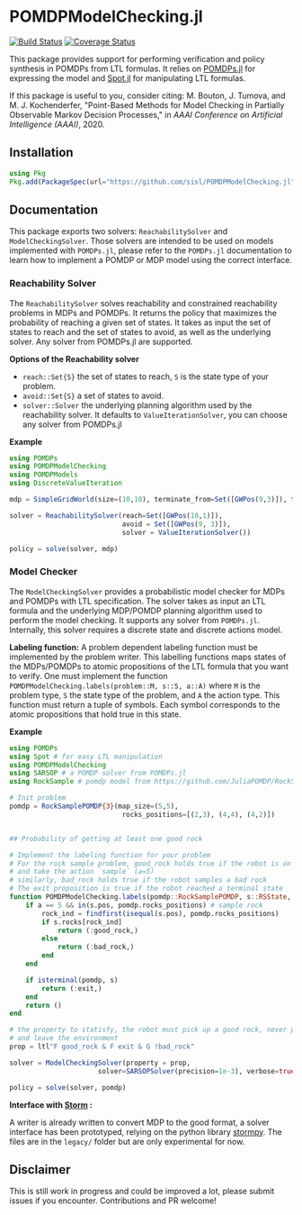 # POMDPModelChecking.jl

[![Build Status](https://travis-ci.org/sisl/POMDPModelChecking.jl.svg?branch=master)](https://travis-ci.org/sisl/POMDPModelChecking.jl) [![Coverage Status](https://coveralls.io/repos/sisl/POMDPModelChecking.jl/badge.svg?branch=master&service=github)](https://coveralls.io/github/sisl/POMDPModelChecking.jl?branch=master)

This package provides support for performing verification and policy synthesis in POMDPs from LTL formulas. It relies on [POMDPs.jl](https://github.com/JuliaPOMDP/POMDPs.jl) for expressing the model and [Spot.jl](https://github.com/sisl/Spot.jl) for manipulating LTL formulas. 

If this package is useful to you, consider citing: M. Bouton, J. Tumova, and M. J. Kochenderfer, "Point-Based Methods for Model Checking in Partially Observable Markov Decision Processes," in *AAAI Conference on Artificial Intelligence (AAAI)*, 2020.

## Installation 

```julia
using Pkg
Pkg.add(PackageSpec(url="https://github.com/sisl/POMDPModelChecking.jl"))
```

## Documentation 

This package exports two solvers: `ReachabilitySolver` and `ModelCheckingSolver`. Those solvers are intended to be used on models implemented with `POMDPs.jl`, please refer to the `POMDPs.jl` documentation to learn how to implement a POMDP or MDP model using the correct interface.

### Reachability Solver 

The `ReachabilitySolver`  solves reachability and constrained reachability problems in MDPs and POMDPs. It returns the policy that maximizes the probability of reaching a given set of states. It takes as input the set of states to reach and the set of states to avoid, as well as the underlying solver. Any solver from POMDPs.jl are supported.

**Options of the Reachability solver**

- `reach::Set{S}` the set of states to reach, `S` is the state type of your problem.
- `avoid::Set{S}` a set of states to avoid.
- `solver::Solver` the underlying planning algorithm used by the reachability solver. It defaults to `ValueIterationSolver`, you can choose any solver from POMDPs.jl

**Example**

```julia
using POMDPs
using POMDPModelChecking
using POMDPModels
using DiscreteValueIteration

mdp = SimpleGridWorld(size=(10,10), terminate_from=Set([GWPos(9,3)]), tprob=0.7)

solver = ReachabilitySolver(reach=Set([GWPos(10,1)]),
                            avoid = Set([GWPos(9, 3)]), 
                            solver = ValueIterationSolver())

policy = solve(solver, mdp)
```

### Model Checker

The `ModelCheckingSolver` provides a probabilistic model checker for MDPs and POMDPs with LTL specification. The solver takes as input an LTL formula and the underlying MDP/POMDP planning algorithm used to perform the model checking. It supports any solver from `POMDPs.jl`. Internally, this solver requires a discrete state and discrete actions model.

**Labeling function:** A problem dependent labeling function must be implemented by the problem writer. This labelling functions maps states of the MDPs/POMDPs to atomic propositions of the LTL formula that you want to verify. One must implement the function `POMDPModelChecking.labels(problem::M, s::S, a::A)` where `M` is the problem type, `S` the state type of the problem, and `A` the action type. This function must return a tuple of symbols. Each symbol corresponds to the atomic propositions that hold true in this state.

**Example**

```julia
using POMDPs
using Spot # for easy LTL manipulation
using POMDPModelChecking
using SARSOP # a POMDP solver from POMDPs.jl
using RockSample # pomdp model from https://github.com/JuliaPOMDP/RockSample.jl

# Init problem
pomdp = RockSamplePOMDP{3}(map_size=(5,5),
                            rocks_positions=[(2,3), (4,4), (4,2)])


## Probability of getting at least one good rock 

# Implement the labeling function for your problem
# For the rock sample problem, good_rock holds true if the robot is on a good rock location 
# and take the action `sample` (a=5)
# similarly, bad_rock holds true if the robot samples a bad rock
# The exit proposition is true if the robot reached a terminal state
function POMDPModelChecking.labels(pomdp::RockSamplePOMDP, s::RSState, a::Int64)
    if a == 5 && in(s.pos, pomdp.rocks_positions) # sample rock
        rock_ind = findfirst(isequal(s.pos), pomdp.rocks_positions)
        if s.rocks[rock_ind]
            return (:good_rock,)
        else 
            return (:bad_rock,)
        end
    end

    if isterminal(pomdp, s)
        return (:exit,)
    end
    return ()
end

# the property to statisfy, the robot must pick up a good rock, never pick up a bad rock, 
# and leave the environment
prop = ltl"F good_rock & F exit & G !bad_rock"

solver = ModelCheckingSolver(property = prop, 
                      solver=SARSOPSolver(precision=1e-3), verbose=true)

policy = solve(solver, pomdp)
```


**Interface with [Storm](http://www.stormchecker.org/) :**

A writer is already written to convert MDP to the good format, a solver interface has been prototyped, relying on the python library  [stormpy](https://moves-rwth.github.io/stormpy/). The files are in the `legacy/` folder but are only experimental for now.

## Disclaimer

This is still work in progress and could be improved a lot, please submit issues if you encounter. Contributions and PR welcome!
